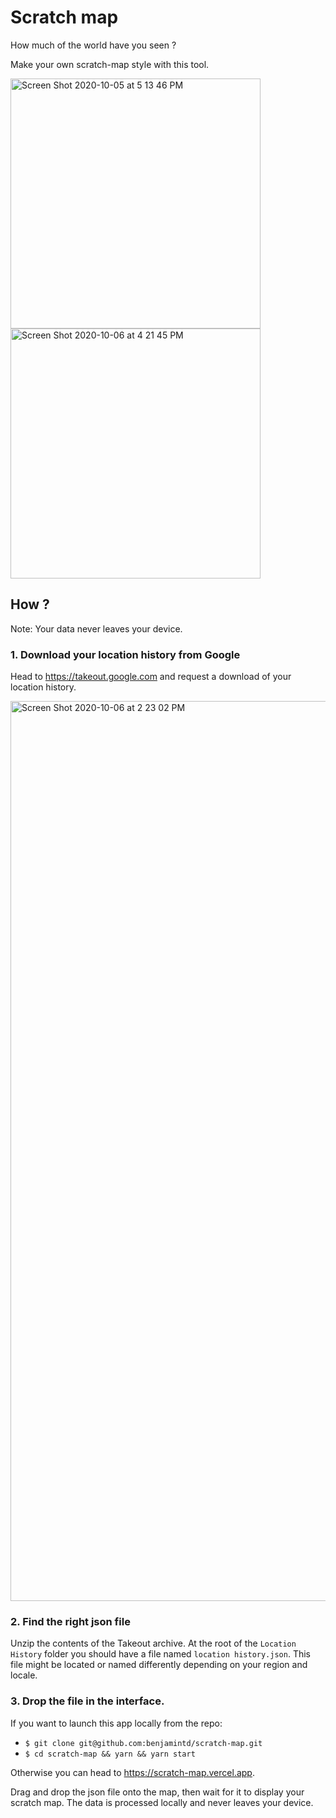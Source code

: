 # Scratch map

How much of the world have you seen ?

Make your own scratch-map style with this tool.

<img width="400" alt="Screen Shot 2020-10-05 at 5 13 46 PM" src="https://user-images.githubusercontent.com/11202803/95226437-39a27300-07fd-11eb-97c0-cd91a6c7a4e4.png">
<img width="400" alt="Screen Shot 2020-10-06 at 4 21 45 PM" src="https://user-images.githubusercontent.com/11202803/95226621-740c1000-07fd-11eb-8ace-f7745aca1785.png">


## How ?

Note: Your data never leaves your device.

### 1. Download your location history from Google

Head to https://takeout.google.com and request a download of your location history.

<img width="1440" alt="Screen Shot 2020-10-06 at 2 23 02 PM" src="https://user-images.githubusercontent.com/11202803/95226888-bdf4f600-07fd-11eb-8511-3ecbc20c3c76.png">


### 2. Find the right json file

Unzip the contents of the Takeout archive. At the root of the `Location History` folder you should have a file named `location history.json`. This file might be located or named differently depending on your region and locale.

### 3. Drop the file in the interface.

If you want to launch this app locally from the repo:
- `$ git clone git@github.com:benjamintd/scratch-map.git`
- `$ cd scratch-map && yarn && yarn start`

Otherwise you can head to https://scratch-map.vercel.app.

Drag and drop the json file onto the map, then wait for it to display your scratch map. The data is processed locally and never leaves your device.

